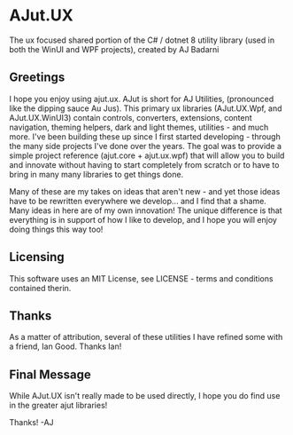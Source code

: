 # AJut.UX
The ux focused shared portion of the C# / dotnet 8 utility library (used in both the WinUI and WPF projects), created by AJ Badarni

## Greetings
I hope you enjoy using ajut.ux. AJut is short for AJ Utilities, (pronounced like the dipping sauce Au Jus). This primary ux libraries (AJut.UX.Wpf, and AJut.UX.WinUI3) contain controls, converters, extensions, content navigation, theming helpers, dark and light themes, utilities - and much more. I've been building these up since I first started developing - through the many side projects I've done over the years. The goal was to provide a simple project reference (ajut.core + ajut.ux.wpf) that will allow you to build and innovate without having to start completely from scratch or to have to bring in many many libraries to get things done.

Many of these are my takes on ideas that aren't new - and yet those ideas have to be rewritten everywhere we develop... and I find that a shame. Many ideas in here are of my own innovation! The unique difference is that everything is in support of how I like to develop, and I hope you will enjoy doing things this way too!

## Licensing
This software uses an MIT License, see LICENSE - terms and conditions contained therin.

## Thanks
As a matter of attribution, several of these utilities I have refined some with a friend, Ian Good. Thanks Ian!

## Final Message
While AJut.UX isn't really made to be used directly, I hope you do find use in the greater ajut libraries!

Thanks!
-AJ